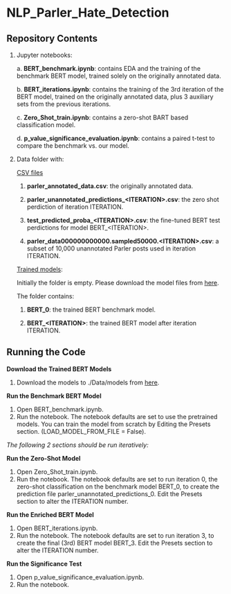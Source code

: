 # NLP_Parler_Hate_Detection

<h2>Repository Contents</h2>

1. Jupyter notebooks:

    a.  <b>BERT_benchmark.ipynb</b>:    contains EDA and the training of the benchmark BERT model, trained solely on the originally annotated data.
    
    b.  <b>BERT_iterations.ipynb</b>:   contains the training of the 3rd iteration of the BERT model, trained on the originally annotated data, plus 3 auxiliary sets from the previous iterations.
    
    c. <b>Zero_Shot_train.ipynb</b>:   contains a zero-shot BART based classification model.

    d. <b>p_value_significance_evaluation.ipynb</b>: contains a paired t-test to compare the benchmark vs. our model.

2. Data folder with:

    <ins>CSV files</ins> 
    
    1.  <b>parler_annotated_data.csv</b>:   the originally annotated data.
    
    2. <b>parler_unannotated_predictions_&lt;ITERATION&gt;.csv</b>: the zero shot perdiction of iteration ITERATION.
    
    3. <b>test_predicted_proba_&lt;ITERATION&gt;.csv</b>: the fine-tuned BERT test perdictions for model BERT_&lt;ITERATION&gt;.
    
    4. <b>parler_data000000000000.sampled50000.&lt;ITERATION&gt;.csv</b>: a subset of 10,000 unannotated Parler posts used in iteration ITERATION.

    <ins>Trained models</ins>:
    
    Initially the folder is empty. Please download the model files from [here](https://drive.google.com/drive/u/0/folders/1hefKNzJ-mUCl8FjHa1OUgqDe6z0vQ5QW).
    
    The folder contains:
    
    1.  <b>BERT_0</b>: the trained BERT benchmark model.
    
    2. <b>BERT_&lt;ITERATION&gt;</b>: the trained BERT model after iteration ITERATION.
    


<h2>Running the Code</h2>

__Download the Trained BERT Models__
1. Download the models to ./Data/models from [here](https://drive.google.com/drive/u/0/folders/1hefKNzJ-mUCl8FjHa1OUgqDe6z0vQ5QW).


__Run the Benchmark BERT Model__
1. Open BERT_benchmark.ipynb.
2. Run the notebook. The notebook defaults are set to use the pretrained models. You can train the model from scratch by Editing the Presets section. (LOAD_MODEL_FROM_FILE = False).


_The following 2 sections should be run iteratively:_

__Run the Zero-Shot Model__
1. Open Zero_Shot_train.ipynb.
2. Run the notebook. The notebook defaults are set to run iteration 0, the zero-shot classification on the benchmark model BERT_0, to create the prediction file parler_unannotated_predictions_0. Edit the Presets section to alter the ITERATION number.

__Run the Enriched BERT Model__
1. Open BERT_iterations.ipynb.
2. Run the notebook. The notebook defaults are set to run iteration 3, to create the final (3rd) BERT model BERT_3. Edit the Presets section to alter the ITERATION number.



__Run the Significance Test__
1. Open p_value_significance_evaluation.ipynb.
2. Run the notebook.    
